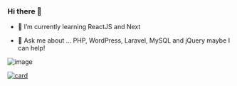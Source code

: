 ### Hi there 👋

- 🌱 I’m currently learning ReactJS and Next

- 💬 Ask me about ... PHP, WordPress, Laravel, MySQL and jQuery maybe I can help!

![image](https://img.shields.io/badge/LinkedIn-0077B5?style=for-the-badge&logo=linkedin&logoColor=white)

[![card](https://github-readme-stats.vercel.app/api?username=rudwolf&theme=default)](https://github.com/rudwolf)
